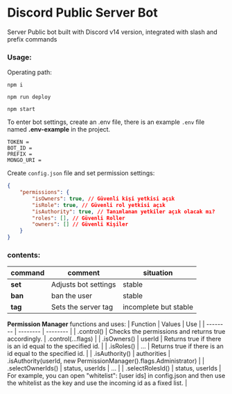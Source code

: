 # Discord Public Server Bot
Server Public bot built with Discord v14 version, integrated with slash and prefix commands

### Usage:

Operating path:

` npm i `

` npm run deploy `

` npm start `

To enter bot settings, create an .env file, there is an example ` .env ` file named **.env-example** in the project.

```
TOKEN = 
BOT_ID = 
PREFIX = 
MONGO_URI = 
```

Create ` config.json ` file and set permission settings:
```json
{
    "permissions": {
        "isOwners": true, // Güvenli kişi yetkisi açık
		"isRole": true, // Güvenli rol yetkisi açık
        "isAuthority": true, // Tanımlanan yetkiler açık olacak mı?
        "roles": [], // Güvenli Roller
        "owners": [] // Güvenli Kişiler
    }
}
```

### contents:
| command | comment | situation |
| ------ | ------ | ------ |
| **set** | Adjusts bot settings | stable |
| **ban** |  ban the user | stable |
| **tag** | Sets the server tag | incomplete but stable |

**Permission Manager** functions and uses:
| Function | Values | Use | 
| -------- | -------- | -------- | 
| .control() | Checks the permissions and returns true accordingly. | .control(...flags) | 
| .isOwners() | userId | Returns true if there is an id equal to the specified id. | 
| .isRoles() | ... | Returns true if there is an id equal to the specified id. | 
| .isAuthority() | authorities | .isAuthority(userId, new PermissionManager().flags.Administrator) | 
| .selectOwnerIds() | status, userIds | ... | 
| .selectRolesId() | status, userIds | For example, you can open "whitelist": [user ids] in config.json and then use the whitelist as the key and use the incoming id as a fixed list. | 